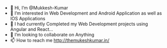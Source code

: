 - 👋 Hi, I’m @Mukkesh-Kumar
- 👀 I’m interested in Web Development and Android Application as well as IOS Applications
- 🌱 I had currently Completed my Web Development projects using  Angular and React...
- 💞️ I’m looking to collaborate on Anything
- 📫 How to reach me http://themukeshkumar.in/

<!---
Mukkesh-Kumar/Mukkesh-Kumar is a ✨ special ✨ repository because its `README.md` (this file) appears on your GitHub profile.
You can click the Preview link to take a look at your changes.
--->
